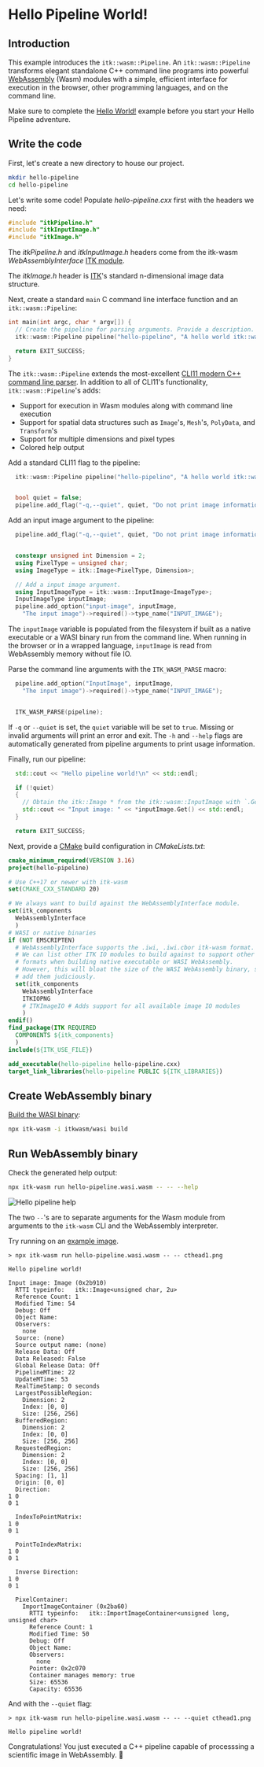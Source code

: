 # Hello Pipeline World!

## Introduction

This example introduces the `itk::wasm::Pipeline`. An `itk::wasm::Pipeline` transforms elegant standalone C++ command line programs into powerful [WebAssembly](https://webassembly.org/) (Wasm) modules with a simple, efficient interface for execution in the browser, other programming languages, and on the command line.

Make sure to complete the [Hello World!](./hello_world) example before you start your Hello Pipeline adventure.

## Write the code

First, let's create a new directory to house our project.

```sh
mkdir hello-pipeline
cd hello-pipeline
```

Let's write some code! Populate *hello-pipeline.cxx* first with the headers we need:

```cpp
#include "itkPipeline.h"
#include "itkInputImage.h"
#include "itkImage.h"
```

The *itkPipeline.h* and *itkInputImage.h* headers come from the itk-wasm *WebAssemblyInterface* [ITK module](https://www.kitware.com/advance-itk-with-modules/).

The *itkImage.h* header is [ITK](https://itk.org)'s standard n-dimensional image data structure.

Next, create a standard `main` C command line interface function and an `itk::wasm::Pipeline`:


```cpp
int main(int argc, char * argv[]) {
  // Create the pipeline for parsing arguments. Provide a description.
  itk::wasm::Pipeline pipeline("hello-pipeline", "A hello world itk::wasm::Pipeline", argc, argv);

  return EXIT_SUCCESS;
}
```

The `itk::wasm::Pipeline` extends the most-excellent [CLI11 modern C++ command line parser](https://github.com/CLIUtils/CLI11). In addition to all of CLI11's functionality, `itk::wasm::Pipeline`'s adds:

- Support for execution in Wasm modules along with command line execution
- Support for spatial data structures such as `Image`'s, `Mesh`'s, `PolyData`, and `Transform`'s
- Support for multiple dimensions and pixel types
- Colored help output

Add a standard CLI11 flag to the pipeline:

```cpp
  itk::wasm::Pipeline pipeline("hello-pipeline", "A hello world itk::wasm::Pipeline", argc, argv);


  bool quiet = false;
  pipeline.add_flag("-q,--quiet", quiet, "Do not print image information");
```

Add an input image argument to the pipeline:

```cpp
  pipeline.add_flag("-q,--quiet", quiet, "Do not print image information");


  constexpr unsigned int Dimension = 2;
  using PixelType = unsigned char;
  using ImageType = itk::Image<PixelType, Dimension>;

  // Add a input image argument.
  using InputImageType = itk::wasm::InputImage<ImageType>;
  InputImageType inputImage;
  pipeline.add_option("input-image", inputImage,
    "The input image")->required()->type_name("INPUT_IMAGE");
```

The `inputImage` variable is populated from the filesystem if built as a native executable or a WASI binary run from the command line. When running in the browser or in a wrapped language, `inputImage` is read from WebAssembly memory without file IO.

Parse the command line arguments with the `ITK_WASM_PARSE` macro:

```cpp
  pipeline.add_option("InputImage", inputImage,
    "The input image")->required()->type_name("INPUT_IMAGE");


  ITK_WASM_PARSE(pipeline);
```

If `-q` or `--quiet` is set, the `quiet` variable will be set to `true`. Missing or invalid arguments will print an error and exit. The `-h` and `--help` flags are automatically generated from pipeline arguments to print usage information.

Finally, run our pipeline:
```cpp
  std::cout << "Hello pipeline world!\n" << std::endl;

  if (!quiet)
  {
    // Obtain the itk::Image * from the itk::wasm::InputImage with `.Get()`.
    std::cout << "Input image: " << *inputImage.Get() << std::endl;
  }

  return EXIT_SUCCESS;
```

Next, provide a [CMake](https://cmake.org/) build configuration in *CMakeLists.txt*:

```cmake
cmake_minimum_required(VERSION 3.16)
project(hello-pipeline)

# Use C++17 or newer with itk-wasm
set(CMAKE_CXX_STANDARD 20)

# We always want to build against the WebAssemblyInterface module.
set(itk_components
  WebAssemblyInterface
  )
# WASI or native binaries
if (NOT EMSCRIPTEN)
  # WebAssemblyInterface supports the .iwi, .iwi.cbor itk-wasm format.
  # We can list other ITK IO modules to build against to support other
  # formats when building native executable or WASI WebAssembly.
  # However, this will bloat the size of the WASI WebAssembly binary, so
  # add them judiciously.
  set(itk_components
    WebAssemblyInterface
    ITKIOPNG
    # ITKImageIO # Adds support for all available image IO modules
    )
endif()
find_package(ITK REQUIRED
  COMPONENTS ${itk_components}
  )
include(${ITK_USE_FILE})

add_executable(hello-pipeline hello-pipeline.cxx)
target_link_libraries(hello-pipeline PUBLIC ${ITK_LIBRARIES})
```

## Create WebAssembly binary

[Build the WASI binary](./hello_world):

```sh
npx itk-wasm -i itkwasm/wasi build
```

## Run WebAssembly binary

Check the generated help output:

```sh
npx itk-wasm run hello-pipeline.wasi.wasm -- -- --help
```

![Hello pipeline help](/static/tutorial/hello_pipeline.png)

The two `--`'s are to separate arguments for the Wasm module from arguments to the `itk-wasm` CLI and the WebAssembly interpreter.

Try running on an [example image](https://data.kitware.com/api/v1/file/63041ac8f64de9b9501e5a22/download).

```
> npx itk-wasm run hello-pipeline.wasi.wasm -- -- cthead1.png

Hello pipeline world!

Input image: Image (0x2b910)
  RTTI typeinfo:   itk::Image<unsigned char, 2u>
  Reference Count: 1
  Modified Time: 54
  Debug: Off
  Object Name:
  Observers:
    none
  Source: (none)
  Source output name: (none)
  Release Data: Off
  Data Released: False
  Global Release Data: Off
  PipelineMTime: 22
  UpdateMTime: 53
  RealTimeStamp: 0 seconds
  LargestPossibleRegion:
    Dimension: 2
    Index: [0, 0]
    Size: [256, 256]
  BufferedRegion:
    Dimension: 2
    Index: [0, 0]
    Size: [256, 256]
  RequestedRegion:
    Dimension: 2
    Index: [0, 0]
    Size: [256, 256]
  Spacing: [1, 1]
  Origin: [0, 0]
  Direction:
1 0
0 1

  IndexToPointMatrix:
1 0
0 1

  PointToIndexMatrix:
1 0
0 1

  Inverse Direction:
1 0
0 1

  PixelContainer:
    ImportImageContainer (0x2ba60)
      RTTI typeinfo:   itk::ImportImageContainer<unsigned long, unsigned char>
      Reference Count: 1
      Modified Time: 50
      Debug: Off
      Object Name:
      Observers:
        none
      Pointer: 0x2c070
      Container manages memory: true
      Size: 65536
      Capacity: 65536
```

And with the `--quiet` flag:

```
> npx itk-wasm run hello-pipeline.wasi.wasm -- -- --quiet cthead1.png

Hello pipeline world!
```

Congratulations! You just executed a C++ pipeline capable of processsing a scientific image in WebAssembly. 🎉

